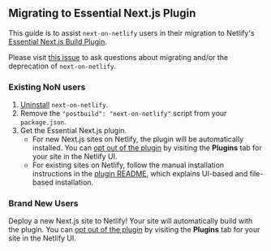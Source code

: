 ## Migrating to Essential Next.js Plugin

This guide is to assist `next-on-netlify` users in their migration to Netlify's [Essential Next.js Build Plugin](https://github.com/netlify/netlify-plugin-nextjs).

Please visit [this issue](https://github.com/netlify/next-on-netlify/issues/176) to ask questions about migrating and/or the deprecation of `next-on-netlify`.

### Existing NoN users

1. [Uninstall](https://docs.npmjs.com/uninstalling-packages-and-dependencies) `next-on-netlify`.
2. Remove the `"postbuild": "next-on-netlify"` script from your `package.json`.
3. Get the Essential Next.js plugin.
    - For new Next.js sites on Netlify, the plugin will be automatically installed. You can [opt out of the plugin](https://docs.netlify.com/configure-builds/build-plugins/#remove-a-plugin) by visiting the **Plugins** tab for your site in the Netlify UI.
    - For existing sites on Netlify, follow the manual installation instructions in the [plugin README](https://github.com/netlify/netlify-plugin-nextjs#installation-and-configuration), which explains UI-based and file-based installation.

### Brand New Users

Deploy a new Next.js site to Netlify! Your site will automatically build with the plugin. You can [opt out of the plugin](https://docs.netlify.com/configure-builds/build-plugins/#remove-a-plugin) by visiting the **Plugins** tab for your site in the Netlify UI.
